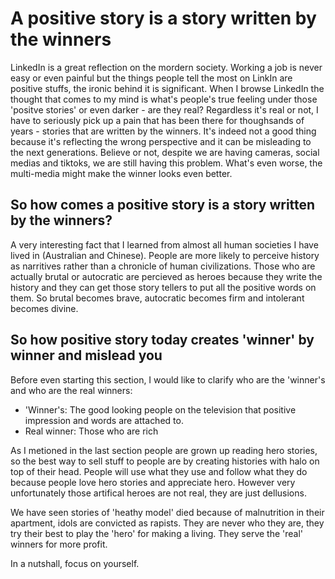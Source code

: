 
# A positive story is a story written by the winners

LinkedIn is a great reflection on the mordern society. Working a job is never easy or even painful but the things people tell the most on LinkIn are positive stuffs, the ironic behind it is significant. When I browse LinkedIn the thought that comes to my mind is what's people's true feeling under those 'positve stories' or even darker - are they real? Regardless it's real or not, I have to seriously pick up a pain that has been there for thoughsands of years - stories that are written by the winners. It's indeed not a good thing because it's reflecting the wrong perspective and it can be misleading to the next generations. Believe or not, despite we are having cameras, social medias and tiktoks, we are still having this problem. What's even worse, the multi-media might make the winner looks even better.

## So how comes a positive story is a story written by the winners?

A very interesting fact that I learned from almost all human societies I have lived in (Australian and Chinese). People are more likely to perceive history as narritives rather than a chronicle of human civilizations. Those who are actually brutal or autocratic are percieved as heroes because they write the history and they can get those story tellers to put all the positive words on them. So brutal becomes brave, autocratic becomes firm and intolerant becomes divine.

## So how positive story today creates 'winner' by winner and mislead you 

Before even starting this section, I would like to clarify who are the 'winner's and who are the real winners:

- 'Winner's: The good looking people on the television that positive impression and words are attached to.
- Real winner: Those who are rich

As I metioned in the last section people are grown up reading hero stories, so the best way to sell stuff to people are by creating histories with halo on top of their head. People will use what they use and follow what they do because people love hero stories and appreciate hero. However very unfortunately those artifical heroes are not real, they are just dellusions.

We have seen stories of 'heathy model' died because of malnutrition in their apartment, idols are convicted as rapists. They are never who they are, they try their best to play the 'hero' for making a living. They serve the 'real' winners for more profit.

In a nutshall, focus on yourself.